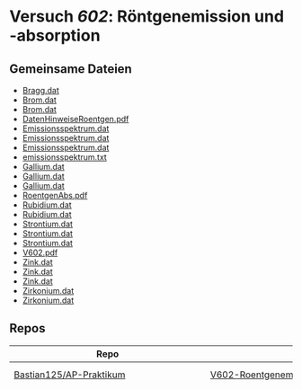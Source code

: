 # Versuch *602*: Röntgenemission und -absorption

## Gemeinsame Dateien
- [Bragg.dat](https://raw.githubusercontent.com/moritzbo/anfaenger_praktikum/main/V602-R%C3%B6ntgenemission%20und%20-absorption/data/Bragg.dat)
- [Brom.dat](https://raw.githubusercontent.com/chris-topher6/Anfaenger-Praktikum/master/V602/data/Brom.dat)
- [Brom.dat](https://raw.githubusercontent.com/JackDO1998/Praktikum/main/RoentgenemmisionUndAbsorbtion/Brom.dat)
- [DatenHinweiseRoentgen.pdf](https://docs.google.com/viewer?url=https://raw.githubusercontent.com/BenediktSan/AnfaengerPraktikum2020/main/Versuche%20Semester%20IV/9.%20V602/DatenHinweiseRoentgen.pdf)
- [Emissionsspektrum.dat](https://raw.githubusercontent.com/chris-topher6/Anfaenger-Praktikum/master/V602/data/Emissionsspektrum.dat)
- [Emissionsspektrum.dat](https://raw.githubusercontent.com/JackDO1998/Praktikum/main/RoentgenemmisionUndAbsorbtion/Emissionsspektrum.dat)
- [Emissionsspektrum.dat](https://raw.githubusercontent.com/lassestern/Lasse_Praktikum/master/Roentgenabsorption/Emissionsspektrum.dat)
- [emissionsspektrum.txt](https://raw.githubusercontent.com/jana-banana/AP-2020/main/we%20did%20that/V602/emissionsspektrum.txt)
- [Gallium.dat](https://raw.githubusercontent.com/chris-topher6/Anfaenger-Praktikum/master/V602/data/Gallium.dat)
- [Gallium.dat](https://raw.githubusercontent.com/dormail/ap/main/V602/daten/Gallium.dat)
- [Gallium.dat](https://raw.githubusercontent.com/JackDO1998/Praktikum/main/RoentgenemmisionUndAbsorbtion/Gallium.dat)
- [RoentgenAbs.pdf](https://docs.google.com/viewer?url=https://raw.githubusercontent.com/JaSchl/AP1718/master/V602/RoentgenAbs.pdf)
- [Rubidium.dat](https://raw.githubusercontent.com/chris-topher6/Anfaenger-Praktikum/master/V602/data/Rubidium.dat)
- [Rubidium.dat](https://raw.githubusercontent.com/JackDO1998/Praktikum/main/RoentgenemmisionUndAbsorbtion/Rubidium.dat)
- [Strontium.dat](https://raw.githubusercontent.com/chris-topher6/Anfaenger-Praktikum/master/V602/data/Strontium.dat)
- [Strontium.dat](https://raw.githubusercontent.com/dormail/ap/main/V602/daten/Strontium.dat)
- [Strontium.dat](https://raw.githubusercontent.com/JackDO1998/Praktikum/main/RoentgenemmisionUndAbsorbtion/Strontium.dat)
- [V602.pdf](https://docs.google.com/viewer?url=https://raw.githubusercontent.com/BenediktSan/AnfaengerPraktikum2020/main/Versuche%20Semester%20IV/9.%20V602/V602.pdf)
- [Zink.dat](https://raw.githubusercontent.com/chris-topher6/Anfaenger-Praktikum/master/V602/data/Zink.dat)
- [Zink.dat](https://raw.githubusercontent.com/JackDO1998/Praktikum/main/RoentgenemmisionUndAbsorbtion/Zink.dat)
- [Zink.dat](https://raw.githubusercontent.com/moritzbo/anfaenger_praktikum/main/V602-R%C3%B6ntgenemission%20und%20-absorption/data/Zink.dat)
- [Zirkonium.dat](https://raw.githubusercontent.com/chris-topher6/Anfaenger-Praktikum/master/V602/data/Zirkonium.dat)
- [Zirkonium.dat](https://raw.githubusercontent.com/JackDO1998/Praktikum/main/RoentgenemmisionUndAbsorbtion/Zirkonium.dat)

## Repos

|                                          Repo                                          |                                                                                                                                        Ordner                                                                                                                                         |                                                                                                                                                                                   PDFs                                                                                                                                                                                    |
|----------------------------------------------------------------------------------------|---------------------------------------------------------------------------------------------------------------------------------------------------------------------------------------------------------------------------------------------------------------------------------------|---------------------------------------------------------------------------------------------------------------------------------------------------------------------------------------------------------------------------------------------------------------------------------------------------------------------------------------------------------------------------|
|[Bastian125/AP-Praktikum](../repo/Bastian125/AP-Praktikum)                              |[V602-Roentgenemission und -absorption](https://github.com/Bastian125/AP/tree/master/V602-Roentgenemission%20und%20-absorption)                                                                                                                                                        |[602 - Röntgenemission und Absorption.pdf](https://docs.google.com/viewer?url=https://raw.githubusercontent.com/Bastian125/AP-Praktikum/master/Versuche/602%20-%20R%C3%B6ntgenemission%20und%20Absorption.pdf)                                                                                                                                                             |
|[BenediktSan/AnfaengerPraktikum2020](../repo/BenediktSan/AnfaengerPraktikum2020)        |[9. V602](https://github.com/BenediktSan/AnfaengerPraktikum2020/tree/main/Versuche%20Semester%20IV/9.%20V602)                                                                                                                                                                          |[V602.pdf](https://docs.google.com/viewer?url=https://raw.githubusercontent.com/BenediktSan/AnfaengerPraktikum2020/main/Versuche%20Semester%20IV/9.%20V602/V602.pdf)                                                                                                                                                                                                       |
|[bixel/AP1213](../repo/bixel/AP1213)                                                    |[V602_X-Ray](https://github.com/bixel/AP1213/tree/master/V602_X-Ray)                                                                                                                                                                                                                   |[00_protokoll.pdf](https://docs.google.com/viewer?url=https://raw.githubusercontent.com/bixel/AP1213/master/V602_X-Ray/00_protokoll.pdf)                                                                                                                                                                                                                                   |
|[chris-topher6/Anfaenger-Praktikum](../repo/chris-topher6/Anfaenger-Praktikum)          |[V602](https://github.com/chris-topher6/Anfaenger-Praktikum/tree/master/V602)                                                                                                                                                                                                          |–                                                                                                                                                                                                                                                                                                                                                                          |
|[DaGutn/david-praktikum](../repo/DaGutn/david-praktikum)                                |[Röntgenemission und -absorption](https://github.com/DaGutn/david-praktikum/tree/master/Documents/Projects/david-praktikum/R%C3%B6ntgenemission%20und%20-absorption)                                                                                                                   |–                                                                                                                                                                                                                                                                                                                                                                          |
|[Diman1992/Prak1213](../repo/Diman1992/Prak1213)                                        |[06.602 Roentgenemmision](https://github.com/Diman1992/Prak1213/tree/master/06.602%20Roentgenemmision)                                                                                                                                                                                 |[protokoll602.pdf](https://docs.google.com/viewer?url=https://raw.githubusercontent.com/Diman1992/Prak1213/master/06.602%20Roentgenemmision/protokoll602.pdf)                                                                                                                                                                                                              |
|[dlmsr/praktikum](../repo/dlmsr/praktikum)                                              |[V602](https://github.com/dlmsr/praktikum/tree/master/V602)                                                                                                                                                                                                                            |–                                                                                                                                                                                                                                                                                                                                                                          |
|[dormail/ap](../repo/dormail/ap)                                                        |[V602](https://github.com/dormail/ap/tree/main/V602)                                                                                                                                                                                                                                   |–                                                                                                                                                                                                                                                                                                                                                                          |
|[Enno-Enno/PraktikumWS2223](../repo/Enno-Enno/PraktikumWS2223)                          |[13_v602](https://github.com/Enno-Enno/PraktikumWS2223/tree/main/13_v602)                                                                                                                                                                                                              |–                                                                                                                                                                                                                                                                                                                                                                          |
|[FeGeyer/praktikum](../repo/FeGeyer/praktikum)                                          |[V602](https://github.com/FeGeyer/praktikum/tree/master/4_Semester/V602)                                                                                                                                                                                                               |[V602.pdf](https://docs.google.com/viewer?url=https://raw.githubusercontent.com/FeGeyer/praktikum/master/4_Semester/PDF-Dateien/V602.pdf)                                                                                                                                                                                                                                  |
|[Fresoquark/Anfaengerpraktikum](../repo/Fresoquark/Anfaengerpraktikum)                  |[V602](https://github.com/Fresoquark/Anfaengerpraktikum/tree/master/V602)                                                                                                                                                                                                              |–                                                                                                                                                                                                                                                                                                                                                                          |
|[Imigir/Physik-Praktikum](../repo/Imigir/Physik-Praktikum)                              |[25-Praktikum-V602](https://github.com/Imigir/Physik-Praktikum/tree/master/25-Praktikum-V602)                                                                                                                                                                                          |–                                                                                                                                                                                                                                                                                                                                                                          |
|[JackDO1998/Praktikum](../repo/JackDO1998/Praktikum)                                    |[RoentgenemmisionUndAbsorbtion](https://github.com/JackDO1998/Praktikum/tree/main/RoentgenemmisionUndAbsorbtion)                                                                                                                                                                       |[main.pdf](https://docs.google.com/viewer?url=https://raw.githubusercontent.com/JackDO1998/Praktikum/main/RoentgenemmisionUndAbsorbtion/main.pdf)                                                                                                                                                                                                                          |
|[JaLuka98/AP_17-18](../repo/JaLuka98/AP_17-18)                                          |[V602_roentgenemission_und_-absorption](https://github.com/JaLuka98/AP_17-18/tree/master/V602_roentgenemission_und_-absorption)                                                                                                                                                        |–                                                                                                                                                                                                                                                                                                                                                                          |
|[jana-banana/AP-2020](../repo/jana-banana/AP-2020)                                      |[V602](https://github.com/jana-banana/AP-2020/tree/main/we%20did%20that/V602)                                                                                                                                                                                                          |–                                                                                                                                                                                                                                                                                                                                                                          |
|[JaSchl/AP1718](../repo/JaSchl/AP1718)                                                  |[V602](https://github.com/JaSchl/AP1718/tree/master/V602)                                                                                                                                                                                                                              |–                                                                                                                                                                                                                                                                                                                                                                          |
|[Jean1995/Praktikum](../repo/Jean1995/Praktikum)                                        |[V602](https://github.com/Jean1995/Praktikum/tree/master/V602)                                                                                                                                                                                                                         |[V602.pdf](https://docs.google.com/viewer?url=https://raw.githubusercontent.com/Jean1995/Praktikum/master/Protokolle_Fertig/V602.pdf)                                                                                                                                                                                                                                      |
|[JLammering/Physikalisches-Praktikum](../repo/JLammering/Physikalisches-Praktikum)      |[15 Röntgenemission -absorption ](https://github.com/JLammering/Physikalisches-Praktikum/tree/master/15%20R%C3%B6ntgenemission%20-absorption%20)                                                                                                                                       |–                                                                                                                                                                                                                                                                                                                                                                          |
|[joeyko2706/Anfaengerpraktikum-21-22](../repo/joeyko2706/Anfaengerpraktikum-21-22)      |–                                                                                                                                                                                                                                                                                      |[v602.pdf](https://docs.google.com/viewer?url=https://raw.githubusercontent.com/joeyko2706/Anfaengerpraktikum-21-22/main/Protokolle/v602.pdf)                                                                                                                                                                                                                              |
|[KattiBrae/APWS201718](../repo/KattiBrae/APWS201718)                                    |[V602](https://github.com/KattiBrae/APWS201718/tree/master/AP2/V602)                                                                                                                                                                                                                   |–                                                                                                                                                                                                                                                                                                                                                                          |
|[komrozik/AP2020](../repo/komrozik/AP2020)                                              |[V602_Roentgenemission](https://github.com/komrozik/AP2020/tree/master/V602_Roentgenemission)                                                                                                                                                                                          |[main.pdf](https://docs.google.com/viewer?url=https://raw.githubusercontent.com/komrozik/AP2020/master/V602_Roentgenemission/main.pdf)<br/>[main_200509.pdf](https://docs.google.com/viewer?url=https://raw.githubusercontent.com/komrozik/AP2020/master/V602_Roentgenemission/main_200509.pdf)                                                                            |
|[LarsKolk/Anfaengerpraktikum](../repo/LarsKolk/Anfaengerpraktikum)                      |[V602-Roentgenemission-und--absorption](https://github.com/LarsKolk/Anfaengerpraktikum/tree/master/V602-Roentgenemission-und--absorption)                                                                                                                                              |–                                                                                                                                                                                                                                                                                                                                                                          |
|[lassestern/Lasse_Praktikum](../repo/lassestern/Lasse_Praktikum)                        |[Roentgenabsorption](https://github.com/lassestern/Lasse_Praktikum/tree/master/Roentgenabsorption)                                                                                                                                                                                     |–                                                                                                                                                                                                                                                                                                                                                                          |
|[LiigaSoolane/Paktikum-mit-dem-Teufel](../repo/LiigaSoolane/Paktikum-mit-dem-Teufel)    |[V602 Röntgenemission](https://github.com/LiigaSoolane/Paktikum-mit-dem-Teufel/tree/main/V602%20R%C3%B6ntgenemission)<br/>[V602_Röntgen](https://github.com/LiigaSoolane/Paktikum-mit-dem-Teufel/tree/main/V602_R%C3%B6ntgen)                                                          |–                                                                                                                                                                                                                                                                                                                                                                          |
|[lukas-bert/AP-1-Versuchsprotokolle](../repo/lukas-bert/AP-1-Versuchsprotokolle)        |[v602](https://github.com/lukas-bert/AP-1-Versuchsprotokolle/tree/main/v602)                                                                                                                                                                                                           |–                                                                                                                                                                                                                                                                                                                                                                          |
|[lwitthaus/Anfaengerpraktikum](../repo/lwitthaus/Anfaengerpraktikum)                    |[V602-Roentgenemission](https://github.com/lwitthaus/Anfaengerpraktikum/tree/master/V602-Roentgenemission)                                                                                                                                                                             |–                                                                                                                                                                                                                                                                                                                                                                          |
|[MagischeMiesmuschel/AnfaengerPraktikum](../repo/MagischeMiesmuschel/AnfaengerPraktikum)|[V602](https://github.com/MagischeMiesmuschel/AnfaengerPraktikum/tree/master/V602)                                                                                                                                                                                                     |–                                                                                                                                                                                                                                                                                                                                                                          |
|[Mampfzwerg/Praktikum](../repo/Mampfzwerg/Praktikum)                                    |[V.602](https://github.com/Mampfzwerg/Praktikum/tree/master/V.602)                                                                                                                                                                                                                     |[main.pdf](https://docs.google.com/viewer?url=https://raw.githubusercontent.com/Mampfzwerg/Praktikum/master/V.602/latex-template/main.pdf)                                                                                                                                                                                                                                 |
|[marcelkebe/exp2PH](../repo/marcelkebe/exp2PH)                                          |[602Roentgenemissionundabsorbtion](https://github.com/marcelkebe/exp2PH/tree/master/602Roentgenemissionundabsorbtion)                                                                                                                                                                  |[Marcel_Kebekus_V602_Röntgen.pdf](https://docs.google.com/viewer?url=https://raw.githubusercontent.com/marcelkebe/exp2PH/master/602Roentgenemissionundabsorbtion/Marcel_Kebekus_V602_R%C3%B6ntgen.pdf)                                                                                                                                                                     |
|[MikKusch/Praktikum](../repo/MikKusch/Praktikum)                                        |[V602](https://github.com/MikKusch/Praktikum/tree/master/V602)                                                                                                                                                                                                                         |–                                                                                                                                                                                                                                                                                                                                                                          |
|[moritzbo/anfaenger_praktikum](../repo/moritzbo/anfaenger_praktikum)                    |[V602-Röntgenemission und -absorption](https://github.com/moritzbo/anfaenger_praktikum/tree/main/V602-R%C3%B6ntgenemission%20und%20-absorption)                                                                                                                                        |–                                                                                                                                                                                                                                                                                                                                                                          |
|[NicoJG/Anfaengerpraktikum](../repo/NicoJG/Anfaengerpraktikum)                          |[V602_David](https://github.com/NicoJG/Anfaengerpraktikum/tree/master/V602_David)<br/>[V602_Nico](https://github.com/NicoJG/Anfaengerpraktikum/tree/master/V602_Nico)                                                                                                                  |[Abgabe.pdf](https://docs.google.com/viewer?url=https://raw.githubusercontent.com/NicoJG/Anfaengerpraktikum/master/V602_Nico/Abgabe.pdf)<br/>[V602_Feedback.pdf](https://docs.google.com/viewer?url=https://raw.githubusercontent.com/NicoJG/Anfaengerpraktikum/master/V602_Nico/V602_Feedback.pdf)                                                                        |
|[NicoWeio/AP](../repo/NicoWeio/AP)                                                      |[D602_Roentgenemission_und_Absorption](https://github.com/NicoWeio/AP/tree/gh-pages/D602_Roentgenemission_und_Absorption)                                                                                                                                                              |[main.pdf](https://docs.google.com/viewer?url=https://raw.githubusercontent.com/NicoWeio/AP/gh-pages/D602_Roentgenemission_und_Absorption/build/main.pdf)                                                                                                                                                                                                                  |
|[nsalewski/laboratory](../repo/nsalewski/laboratory)                                    |[V602](https://github.com/nsalewski/laboratory/tree/master/V602)                                                                                                                                                                                                                       |–                                                                                                                                                                                                                                                                                                                                                                          |
|[pascalgutjahr/Praktikum-1](../repo/pascalgutjahr/Praktikum-1)                          |[V602_Roentgen_Em_Absorp](https://github.com/pascalgutjahr/Praktikum-1/tree/master/V602_Roentgen_Em_Absorp)                                                                                                                                                                            |–                                                                                                                                                                                                                                                                                                                                                                          |
|[paul-stoerbrock/Praktikum](../repo/paul-stoerbrock/Praktikum)                          |[V602_P](https://github.com/paul-stoerbrock/Praktikum/tree/master/V602_P)<br/>[V602_T](https://github.com/paul-stoerbrock/Praktikum/tree/master/V602_T)                                                                                                                                |–                                                                                                                                                                                                                                                                                                                                                                          |
|[Remponator/MedPhy_AP](../repo/Remponator/MedPhy_AP)                                    |[V602_Roentgen](https://github.com/Remponator/MedPhy_AP/tree/master/V602_Roentgen)                                                                                                                                                                                                     |[Main.pdf](https://docs.google.com/viewer?url=https://raw.githubusercontent.com/Remponator/MedPhy_AP/master/V602_Roentgen/Main.pdf)                                                                                                                                                                                                                                        |
|[rkallo/APWS1718](../repo/rkallo/APWS1718)                                              |[602](https://github.com/rkallo/APWS1718/tree/master/602)                                                                                                                                                                                                                              |[main.pdf](https://docs.google.com/viewer?url=https://raw.githubusercontent.com/rkallo/APWS1718/master/602/main.pdf)                                                                                                                                                                                                                                                       |
|[rleven/Praktikum2020](../repo/rleven/Praktikum2020)                                    |[Röntgenemission und -absorption-20200512](https://github.com/rleven/Praktikum2020/tree/master/R%C3%B6ntgenemission%20und%20-absorption-20200512)                                                                                                                                      |–                                                                                                                                                                                                                                                                                                                                                                          |
|[RnLe/AP1920-AJRM](../repo/RnLe/AP1920-AJRM)                                            |–                                                                                                                                                                                                                                                                                      |[V602.pdf](https://docs.google.com/viewer?url=https://raw.githubusercontent.com/RnLe/AP1920-AJRM/master/Einzelversuche/AJB/V602.pdf)                                                                                                                                                                                                                                       |
|[Robubabu/FFS-Praktikum](../repo/Robubabu/FFS-Praktikum)                                |[V602-Röntgenemission_und-absorption](https://github.com/Robubabu/FFS-Praktikum/tree/master/V602-R%C3%B6ntgenemission_und-absorption)                                                                                                                                                  |–                                                                                                                                                                                                                                                                                                                                                                          |
|[sadiahazeem/AP2](../repo/sadiahazeem/AP2)                                              |[v602](https://github.com/sadiahazeem/AP2/tree/main/Roentgenemission/latex-template/v602)                                                                                                                                                                                              |–                                                                                                                                                                                                                                                                                                                                                                          |
|[SamGTex/Physik_Praktikum_Samuel_Max](../repo/SamGTex/Physik_Praktikum_Samuel_Max)      |[602_roentgenemission_und_absorption_haefs](https://github.com/SamGTex/Physik_Praktikum_Samuel_Max/tree/master/602_roentgenemission_und_absorption_haefs)<br/>[V602_Roentgenemission_Max](https://github.com/SamGTex/Physik_Praktikum_Samuel_Max/tree/master/V602_Roentgenemission_Max)|–                                                                                                                                                                                                                                                                                                                                                                          |
|[SHilgers/Praktikum2](../repo/SHilgers/Praktikum2)                                      |[V602](https://github.com/SHilgers/Praktikum2/tree/master/V602)                                                                                                                                                                                                                        |–                                                                                                                                                                                                                                                                                                                                                                          |
|[smjhnits/Praktikum_TU_D_16-17](../repo/smjhnits/Praktikum_TU_D_16-17)                  |[V602_Roentgenemission](https://github.com/smjhnits/Praktikum_TU_D_16-17/tree/master/Anf%C3%A4ngerpraktikum/Protokolle/V602_Roentgenemission)                                                                                                                                          |[V602.pdf](https://docs.google.com/viewer?url=https://raw.githubusercontent.com/smjhnits/Praktikum_TU_D_16-17/master/Anf%C3%A4ngerpraktikum/Fertige%20Protokolle/V602.pdf)<br/>[V602.pdf](https://docs.google.com/viewer?url=https://raw.githubusercontent.com/smjhnits/Praktikum_TU_D_16-17/master/Anf%C3%A4ngerpraktikum/Protokolle/V602_Roentgenemission/build/V602.pdf)|
|[stefangri/s_s_productions](../repo/stefangri/s_s_productions)                          |[V602_Roentgenemission](https://github.com/stefangri/s_s_productions/tree/master/PHY341/V602_Roentgenemission)                                                                                                                                                                         |–                                                                                                                                                                                                                                                                                                                                                                          |
|[Tahirbanane/AP](../repo/Tahirbanane/AP)                                                |[V602](https://github.com/Tahirbanane/AP/tree/main/V602)                                                                                                                                                                                                                               |–                                                                                                                                                                                                                                                                                                                                                                          |
|[timtheissel/AnfaengerPraktikum](../repo/timtheissel/AnfaengerPraktikum)                |[Roentgen](https://github.com/timtheissel/AnfaengerPraktikum/tree/main/Roentgen)                                                                                                                                                                                                       |[V602.pdf](https://docs.google.com/viewer?url=https://raw.githubusercontent.com/timtheissel/AnfaengerPraktikum/main/Roentgen/V602.pdf)                                                                                                                                                                                                                                     |
|[ttros/Praktikum](../repo/ttros/Praktikum)                                              |[v602](https://github.com/ttros/Praktikum/tree/main/Protokolle/v602)                                                                                                                                                                                                                   |–                                                                                                                                                                                                                                                                                                                                                                          |
|[waerther/grundpraktikum2](../repo/waerther/grundpraktikum2)                            |[v602](https://github.com/waerther/grundpraktikum2/tree/master/v602)                                                                                                                                                                                                                   |–                                                                                                                                                                                                                                                                                                                                                                          |
|[YanickKi/AP_T_Y](../repo/YanickKi/AP_T_Y)                                              |[V602](https://github.com/YanickKi/AP_T_Y/tree/main/V602)                                                                                                                                                                                                                              |–                                                                                                                                                                                                                                                                                                                                                                          |
